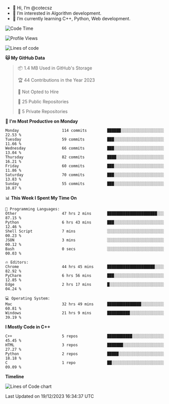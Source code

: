 - 👋 Hi, I’m @cotecsz
- 👀 I’m interested in Algorithm development.
- 🌱 I’m currently learning C++, Python, Web development.

<!---
cotecsz/cotecsz is a ✨ special ✨ repository because its `README.md` (this file) appears on your GitHub profile.
You can click the Preview link to take a look at your changes.
--->

<!--START_SECTION:waka-->
![Code Time](http://img.shields.io/badge/Code%20Time-190%20hrs%2056%20mins-blue)

![Profile Views](http://img.shields.io/badge/Profile%20Views-0-blue)

![Lines of code](https://img.shields.io/badge/From%20Hello%20World%20I%27ve%20Written-1.2%20million%20lines%20of%20code-blue)

**🐱 My GitHub Data** 

> 📦 1.4 MB Used in GitHub's Storage 
 > 
> 🏆 44 Contributions in the Year 2023
 > 
> 🚫 Not Opted to Hire
 > 
> 📜 25 Public Repositories 
 > 
> 🔑 5 Private Repositories 
 > 
📅 **I'm Most Productive on Monday** 

```text
Monday                   114 commits         ██████░░░░░░░░░░░░░░░░░░░   22.53 % 
Tuesday                  59 commits          ███░░░░░░░░░░░░░░░░░░░░░░   11.66 % 
Wednesday                66 commits          ███░░░░░░░░░░░░░░░░░░░░░░   13.04 % 
Thursday                 82 commits          ████░░░░░░░░░░░░░░░░░░░░░   16.21 % 
Friday                   60 commits          ███░░░░░░░░░░░░░░░░░░░░░░   11.86 % 
Saturday                 70 commits          ███░░░░░░░░░░░░░░░░░░░░░░   13.83 % 
Sunday                   55 commits          ███░░░░░░░░░░░░░░░░░░░░░░   10.87 % 
```


📊 **This Week I Spent My Time On** 

```text
💬 Programming Languages: 
Other                    47 hrs 2 mins       ██████████████████████░░░   87.15 % 
Python                   6 hrs 43 mins       ███░░░░░░░░░░░░░░░░░░░░░░   12.46 % 
Shell Script             7 mins              ░░░░░░░░░░░░░░░░░░░░░░░░░   00.23 % 
JSON                     3 mins              ░░░░░░░░░░░░░░░░░░░░░░░░░   00.12 % 
Bash                     0 secs              ░░░░░░░░░░░░░░░░░░░░░░░░░   00.03 % 

🔥 Editors: 
Chrome                   44 hrs 45 mins      █████████████████████░░░░   82.92 % 
PyCharm                  6 hrs 56 mins       ███░░░░░░░░░░░░░░░░░░░░░░   12.85 % 
Edge                     2 hrs 17 mins       █░░░░░░░░░░░░░░░░░░░░░░░░   04.24 % 

💻 Operating System: 
Mac                      32 hrs 49 mins      ███████████████░░░░░░░░░░   60.81 % 
Windows                  21 hrs 9 mins       ██████████░░░░░░░░░░░░░░░   39.19 % 
```

**I Mostly Code in C++** 

```text
C++                      5 repos             ███████████░░░░░░░░░░░░░░   45.45 % 
HTML                     3 repos             ███████░░░░░░░░░░░░░░░░░░   27.27 % 
Python                   2 repos             █████░░░░░░░░░░░░░░░░░░░░   18.18 % 
C                        1 repo              ██░░░░░░░░░░░░░░░░░░░░░░░   09.09 % 
```



**Timeline**

![Lines of Code chart](https://raw.githubusercontent.com/cotecsz/cotecsz/master/assets/bar_graph.png)


 Last Updated on 19/12/2023 16:34:37 UTC
<!--END_SECTION:waka-->
